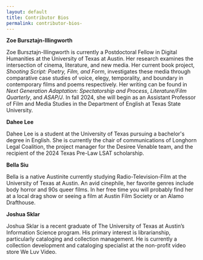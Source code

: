 ```yaml
---
layout: default
title: Contributor Bios 
permalink: contributor-bios-
---
```

<!-- Add an essay or interpretive material below this line,
using HTML or markdown.  Do not modify this file above this line -->

**Zoe Bursztajn-Illingworth**

Zoe Bursztajn-Illingworth is currently a Postdoctoral Fellow in Digital Humanities at the University of Texas at Austin. Her research examines the intersection of cinema, literature, and new media. Her current book project, *Shooting Script: Poetry, Film, and Form*, investigates these media through comparative case studies of voice, elegy, temporality, and boundary in contemporary films and poems respectively. Her writing can be found in *Next Generation Adaptation: Spectatorship and Process*, *Literature/Film Quarterly*, and *ASAP/J*. In fall 2024, she will begin as an Assistant Professor of Film and Media Studies in the Department of English at Texas State University. 

**Dahee Lee**

Dahee Lee is a student at the University of Texas pursuing a bachelor's degree in English. She is currently the chair of communications of Longhorn Legal Coalition, the project manager for the Desiree Venable team, and the recipient of the 2024 Texas Pre-Law LSAT scholarship. 

**Bella Siu**

Bella is a native Austinite currently studying Radio-Television-Film at the University of Texas at Austin. An avid cinephile, her favorite genres include body horror and 90s queer films. In her free time you will probably find her at a local drag show or seeing a film at Austin Film Society or an Alamo Drafthouse.

**Joshua Sklar**

Joshua Sklar is a recent graduate of The University of Texas at Austin’s Information Science program. His primary interest is librarianship, particularly cataloging and collection management. He is currently a collection development and cataloging specialist at the non-profit video store We Luv Video.
